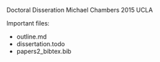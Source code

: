 Doctoral Disseration
Michael Chambers
2015
UCLA

Important files:

* outline.md
* dissertation.todo
* papers2_bibtex.bib